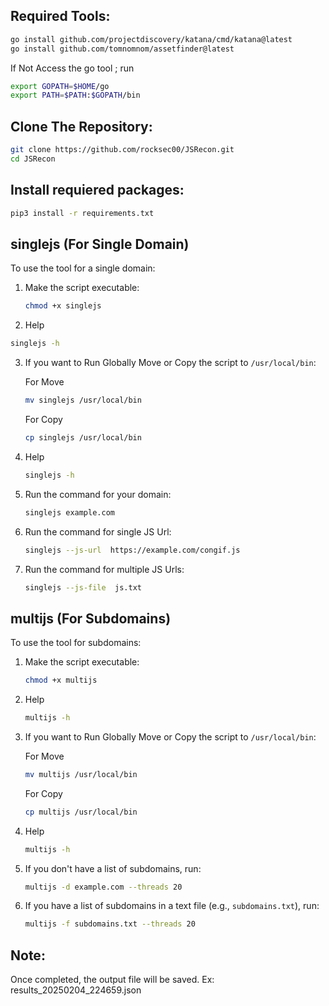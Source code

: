## Required Tools:

   ```bash
 go install github.com/projectdiscovery/katana/cmd/katana@latest
 go install github.com/tomnomnom/assetfinder@latest
   ```
If Not Access the go tool ; run
  ```bash
export GOPATH=$HOME/go
export PATH=$PATH:$GOPATH/bin
   ```

## Clone The Repository:

   ```bash
  git clone https://github.com/rocksec00/JSRecon.git
  cd JSRecon
   ```
## Install requiered packages:

   ```bash
   pip3 install -r requirements.txt
   ```

## singlejs (For Single Domain)

To use the tool for a single domain:

1. Make the script executable:
   ```bash
   chmod +x singlejs
   ```
2.  Help
   ```bash
   singlejs -h
   ```
3. If you want to Run Globally Move or Copy the script to `/usr/local/bin`:
   
   For Move
   
   ```bash
   mv singlejs /usr/local/bin
   ```
   For Copy
   
      ```bash
   cp singlejs /usr/local/bin
   ```
4. Help
   ```bash
   singlejs -h

5. Run the command for your domain:
   ```bash
   singlejs example.com
   ```
6. Run the command for single JS Url:
   ```bash
   singlejs --js-url  https://example.com/congif.js
   ```
7. Run the command for multiple JS Urls:
   ```bash
   singlejs --js-file  js.txt
   ```

## multijs (For Subdomains)

To use the tool for subdomains:

1. Make the script executable:
   ```bash
   chmod +x multijs
   ```

2. Help
   
   ```bash
   multijs -h
   ```
3. If you want to Run Globally Move or Copy the script to `/usr/local/bin`:
   
   For Move
   
   ```bash
   mv multijs /usr/local/bin
   ```
   For Copy
   
      ```bash
   cp multijs /usr/local/bin
   ```

4. Help
   ```bash
   multijs -h
   ```
   
5. If you don't have a list of subdomains, run:
   ```bash
   multijs -d example.com --threads 20
   ```

6. If you have a list of subdomains in a text file (e.g., `subdomains.txt`), run:
   ```bash
   multijs -f subdomains.txt --threads 20
   ```

## Note:
Once completed, the output file will be saved. Ex: results_20250204_224659.json
